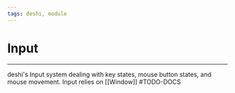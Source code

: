 ```yaml
---
tags: deshi, module
---
```

# Input
---
deshi's Input system dealing with key states, mouse button states, and mouse movement.
Input relies on [[Window]]
#TODO-DOCS
